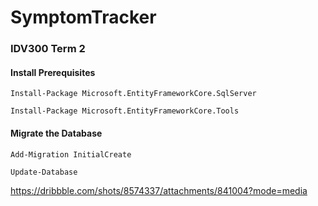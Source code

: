# SymptomTracker
### IDV300 Term 2

#### Install Prerequisites
`Install-Package Microsoft.EntityFrameworkCore.SqlServer`

`Install-Package Microsoft.EntityFrameworkCore.Tools`

#### Migrate the Database
`Add-Migration InitialCreate`

`Update-Database`

https://dribbble.com/shots/8574337/attachments/841004?mode=media